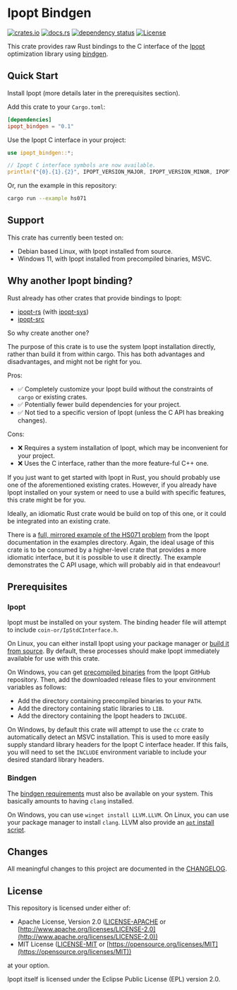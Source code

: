 # Ipopt Bindgen

[![crates.io](https://img.shields.io/crates/v/ipopt_bindgen.svg)](https://crates.io/crates/ipopt_bindgen)
[![docs.rs](https://docs.rs/bindgen/badge.svg)](https://docs.rs/ipopt_bindgen/)
[![dependency status](https://deps.rs/repo/github/MattBolitho/ipopt_bindgen/status.svg)](https://deps.rs/repo/github/MattBolitho/ipopt_bindgen)
[![License](https://img.shields.io/crates/l/ipopt_bindgen.svg)](https://opensource.org/licenses/MIT)

This crate provides raw Rust bindings to the C interface of the [Ipopt](https://github.com/coin-or/Ipopt "Ipopt GitHub repository") optimization library using [bindgen](https://github.com/rust-lang/rust-bindgen "bindgen GitHub repository").

## Quick Start

Install Ipopt (more details later in the prerequisites section).

Add this crate to your `Cargo.toml`:

```toml
[dependencies]
ipopt_bindgen = "0.1"
```

Use the Ipopt C interface in your project:

```rust
use ipopt_bindgen::*;

// Ipopt C interface symbols are now available.
println!("{0}.{1}.{2}", IPOPT_VERSION_MAJOR, IPOPT_VERSION_MINOR, IPOPT_VERSION_RELEASE);
```

Or, run the example in this repository:

```sh
cargo run --example hs071
```

## Support

This crate has currently been tested on:

- Debian based Linux, with Ipopt installed from source.
- Windows 11, with Ipopt installed from precompiled binaries, MSVC.

## Why another Ipopt binding?

Rust already has other crates that provide bindings to Ipopt:

- [ipopt-rs](https://crates.io/crates/ipopt) (with [ipopt-sys](https://crates.io/crates/ipopt-sys))
- [ipopt-src](https://github.com/Maroon502/ipopt-src)

So why create another one?

The purpose of this crate is to use the system Ipopt installation directly, rather than build it from within cargo.
This has both advantages and disadvantages, and might not be right for you.

Pros:

- ✅ Completely customize your Ipopt build without the constraints of `cargo` or existing crates.
- ✅ Potentially fewer build dependencies for your project.
- ✅ Not tied to a specific version of Ipopt (unless the C API has breaking changes).

Cons:

- ❌ Requires a system installation of Ipopt, which may be inconvenient for your project.
- ❌ Uses the C interface, rather than the more feature-ful C++ one.

If you just want to get started with Ipopt in Rust, you should probably use one of the aforementioned existing crates.
However, if you already have Ipopt installed on your system or need to use a build with specific features, this crate might be for you.

Ideally, an idiomatic Rust crate would be build on top of this one, or it could be integrated into an existing crate.

There is a [full, mirrored example of the HS071 problem](examples/hs071.rs "HS071 problem link") from the Ipopt documentation in the examples directory.
Again, the ideal usage of this crate is to be consumed by a higher-level crate that provides a more idiomatic interface, but it is possible to use it directly.
The example demonstrates the C API usage, which will probably aid in that endeavour!

## Prerequisites

### Ipopt

Ipopt must be installed on your system.
The binding header file will attempt to include `coin-or/IpStdCInterface.h`.

On Linux, you can either install Ipopt using your package manager or [build it from source](https://coin-or.github.io/Ipopt/INSTALL.html "Ipopt build documentation").
By default, these processes should make Ipopt immediately available for use with this crate.

On Windows, you can get [precompiled binaries](https://www.coin-or.org/download/binary/Ipopt/ "Ipopt GitHub Releases") from the Ipopt GitHub repository.
Then, add the downloaded release files to your environment variables as follows:

- Add the directory containing precompiled binaries to your `PATH`.
- Add the directory containing static libraries to `LIB`.
- Add the directory containing the Ipopt headers to `INCLUDE`.

On Windows, by default this crate will attempt to use the `cc` crate to automatically detect an MSVC installation.
This is used to more easily supply standard library headers for the Ipopt C interface header.
If this fails, you will need to set the `INCLUDE` environment variable to include your desired standard library headers.

### Bindgen

The [bindgen requirements](https://rust-lang.github.io/rust-bindgen/requirements.html "bindgen requirements documentation") must also be available on your system.
This basically amounts to having `clang` installed.

On Windows, you can use `winget install LLVM.LLVM`.
On Linux, you can use your package manager to install `clang`.
LLVM also provide an [`apt` install script](https://apt.llvm.org/ "LLVM apt script site link").

## Changes

All meaningful changes to this project are documented in the [CHANGELOG](CHANGELOG.md "Changelog link").

## License

This repository is licensed under either of:

- Apache License, Version 2.0 ([LICENSE-APACHE](./LICENSE-APACHE) or [http://www.apache.org/licenses/LICENSE-2.0](http://www.apache.org/licenses/LICENSE-2.0))
- MIT License ([LICENSE-MIT](./LICENSE-MIT) or [https://opensource.org/licenses/MIT](https://opensource.org/licenses/MIT))

at your option.

Ipopt itself is licensed under the Eclipse Public License (EPL) version 2.0.
